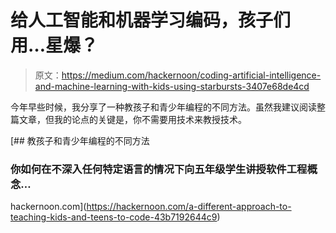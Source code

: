 # 给人工智能和机器学习编码，孩子们用…星爆？

> 原文：<https://medium.com/hackernoon/coding-artificial-intelligence-and-machine-learning-with-kids-using-starbursts-3407e68de4cd>

今年早些时候，我分享了一种教孩子和青少年编程的不同方法。虽然我建议阅读整篇文章，但我的论点的关键是，你不需要用技术来教授技术。

[](https://hackernoon.com/a-different-approach-to-teaching-kids-and-teens-to-code-43b7192644c9) [## 教孩子和青少年编程的不同方法

### 你如何在不深入任何特定语言的情况下向五年级学生讲授软件工程概念…

hackernoon.com](https://hackernoon.com/a-different-approach-to-teaching-kids-and-teens-to-code-43b7192644c9)